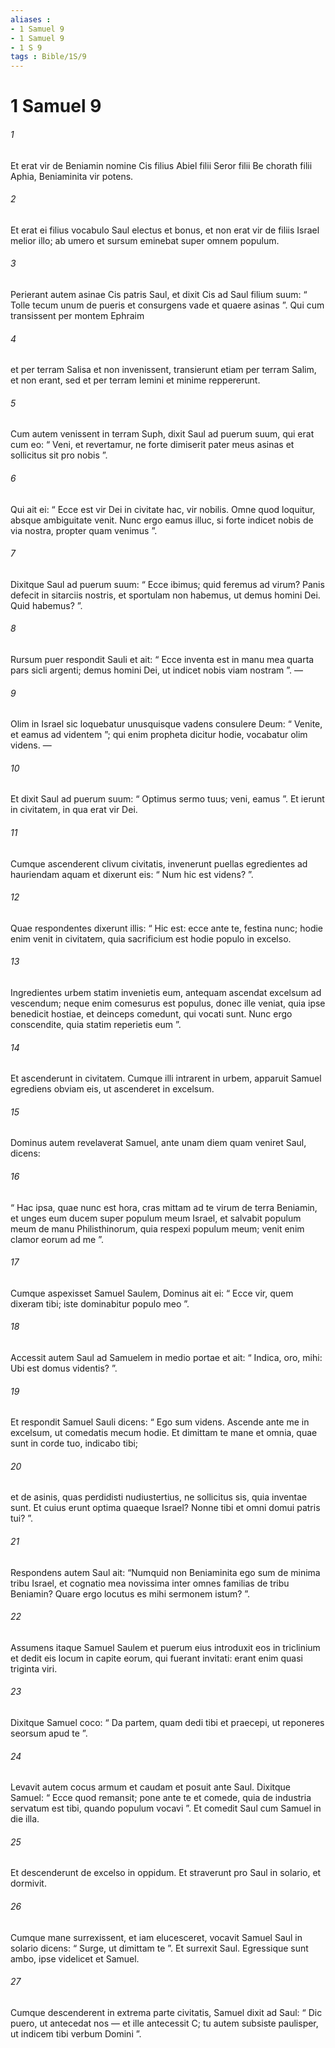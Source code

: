 ```yaml
---
aliases : 
- 1 Samuel 9
- 1 Samuel 9
- 1 S 9
tags : Bible/1S/9
---
```


# 1 Samuel 9

###### 1
Et erat vir de Beniamin nomine Cis filius Abiel filii Seror filii Be chorath filii Aphia, Beniaminita vir potens. 
###### 2
Et erat ei filius vocabulo Saul electus et bonus, et non erat vir de filiis Israel melior illo; ab umero et sursum eminebat super omnem populum.
###### 3
Perierant autem asinae Cis patris Saul, et dixit Cis ad Saul filium suum: “ Tolle tecum unum de pueris et consurgens vade et quaere asinas ”. Qui cum transissent per montem Ephraim 
###### 4
et per terram Salisa et non invenissent, transierunt etiam per terram Salim, et non erant, sed et per terram Iemini et minime reppererunt. 
###### 5
Cum autem venissent in terram Suph, dixit Saul ad puerum suum, qui erat cum eo: “ Veni, et revertamur, ne forte dimiserit pater meus asinas et sollicitus sit pro nobis ”. 
###### 6
Qui ait ei: “ Ecce est vir Dei in civitate hac, vir nobilis. Omne quod loquitur, absque ambiguitate venit. Nunc ergo eamus illuc, si forte indicet nobis de via nostra, propter quam venimus ”. 
###### 7
Dixitque Saul ad puerum suum: “ Ecce ibimus; quid feremus ad virum? Panis defecit in sitarciis nostris, et sportulam non habemus, ut demus homini Dei. Quid habemus? ”. 
###### 8
Rursum puer respondit Sauli et ait: “ Ecce inventa est in manu mea quarta pars sicli argenti; demus homini Dei, ut indicet nobis viam nostram ”. — 
###### 9
Olim in Israel sic loquebatur unusquisque vadens consulere Deum: “ Venite, et eamus ad videntem ”; qui enim propheta dicitur hodie, vocabatur olim videns. — 
###### 10
Et dixit Saul ad puerum suum: “ Optimus sermo tuus; veni, eamus ”. Et ierunt in civitatem, in qua erat vir Dei.
###### 11
Cumque ascenderent clivum civitatis, invenerunt puellas egredientes ad hauriendam aquam et dixerunt eis: “ Num hic est videns? ”. 
###### 12
Quae respondentes dixerunt illis: “ Hic est: ecce ante te, festina nunc; hodie enim venit in civitatem, quia sacrificium est hodie populo in excelso. 
###### 13
Ingredientes urbem statim invenietis eum, antequam ascendat excelsum ad vescendum; neque enim comesurus est populus, donec ille veniat, quia ipse benedicit hostiae, et deinceps comedunt, qui vocati sunt. Nunc ergo conscendite, quia statim reperietis eum ”.
###### 14
Et ascenderunt in civitatem. Cumque illi intrarent in urbem, apparuit Samuel egrediens obviam eis, ut ascenderet in excelsum.
###### 15
Dominus autem revelaverat Samuel, ante unam diem quam veniret Saul, dicens: 
###### 16
“ Hac ipsa, quae nunc est hora, cras mittam ad te virum de terra Beniamin, et unges eum ducem super populum meum Israel, et salvabit populum meum de manu Philisthinorum, quia respexi populum meum; venit enim clamor eorum ad me ”. 
###### 17
Cumque aspexisset Samuel Saulem, Dominus ait ei: “ Ecce vir, quem dixeram tibi; iste dominabitur populo meo ”.
###### 18
Accessit autem Saul ad Samuelem in medio portae et ait: “ Indica, oro, mihi: Ubi est domus videntis? ”. 
###### 19
Et respondit Samuel Sauli dicens: “ Ego sum videns. Ascende ante me in excelsum, ut comedatis mecum hodie. Et dimittam te mane et omnia, quae sunt in corde tuo, indicabo tibi; 
###### 20
et de asinis, quas perdidisti nudiustertius, ne sollicitus sis, quia inventae sunt. Et cuius erunt optima quaeque Israel? Nonne tibi et omni domui patris tui? ”. 
###### 21
Respondens autem Saul ait: “Numquid non Beniaminita ego sum de minima tribu Israel, et cognatio mea novissima inter omnes familias de tribu Beniamin? Quare ergo locutus es mihi sermonem istum? ”.
###### 22
Assumens itaque Samuel Saulem et puerum eius introduxit eos in triclinium et dedit eis locum in capite eorum, qui fuerant invitati: erant enim quasi triginta viri. 
###### 23
Dixitque Samuel coco: “ Da partem, quam dedi tibi et praecepi, ut reponeres seorsum apud te ”. 
###### 24
Levavit autem cocus armum et caudam et posuit ante Saul. Dixitque Samuel: “ Ecce quod remansit; pone ante te et comede, quia de industria servatum est tibi, quando populum vocavi ”. Et comedit Saul cum Samuel in die illa.
###### 25
Et descenderunt de excelso in oppidum. Et straverunt pro Saul in solario, et dormivit.
###### 26
Cumque mane surrexissent, et iam elucesceret, vocavit Samuel Saul in solario dicens: “ Surge, ut dimittam te ”. Et surrexit Saul. Egressique sunt ambo, ipse videlicet et Samuel. 
###### 27
Cumque descenderent in extrema parte civitatis, Samuel dixit ad Saul: “ Dic puero, ut antecedat nos — et ille antecessit C; tu autem subsiste paulisper, ut indicem tibi verbum Domini ”.
